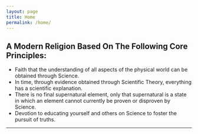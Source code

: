 ```yaml
---
layout: page
title: Home
permalink: /home/
---
```

##  A Modern Religion Based On The Following Core Principles:
* Faith that the understanding of all aspects of the physical world can be obtained through Science.  
* In time, through evidence obtained through Scientific Theory, everything has a scientific explanation.
* There is no final supernatural element, only that supernatural is a state in which an element cannot currently be proven or disproven by Science.
* Devotion to educating yourself and others on Science to foster the pursuit of truths.

----

